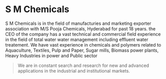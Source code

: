 # S M Chemicals

S M Chemicals is in the field of manufacturies and marketing exporter association with M/S Pooja Chemicals, Hyderabad for past 18 years. the CEO of the company has a vast technical and commercial field experience in the field of total water water management including effluent water treatement. We have vast experience in chemicals and polymers related to Aquaculture, Textiles, Pulp and Paper, Sugar mills, Biomass power plants, Heavy Industries in power and Public sector

> We are in constant search and research for new and advanced applications in the industrial and institutional markets.

